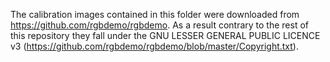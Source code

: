The calibration images contained in this folder were downloaded from https://github.com/rgbdemo/rgbdemo. As a result
contrary to the rest of this repository they fall under the GNU LESSER GENERAL PUBLIC LICENCE v3 (https://github.com/rgbdemo/rgbdemo/blob/master/Copyright.txt).

